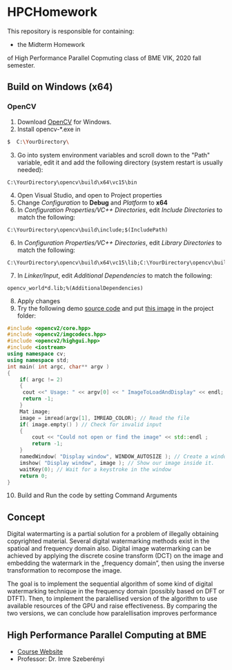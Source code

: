 # HPCHomework
This repository is responsible for containing:

* the Midterm Homework

of High Performance Parallel Copmuting class of BME VIK, 2020 fall semester.

## Build on Windows (x64)

### OpenCV
1. Download [OpenCV](https://opencv.org/releases/) for Windows.
1. Install opencv-*.exe in

```sh
$  C:\YourDirectory\
```

3. Go into system environment variables and scroll down to the "Path" variable, edit it and add the following directory (system restart is usually needed):

```
C:\YourDirectory\opencv\build\x64\vc15\bin
```

4. Open Visual Studio, and open to Project properties
4. Change *Configuration* to **Debug** and *Platform* to **x64**
4. In *Configuration Properties/VC++ Directories*, edit *Include Directories* to match the following:

```
C:\YourDirectory\opencv\build\include;$(IncludePath)
```

6. In *Configuration Properties/VC++ Directories*, edit *Library Directories* to match the following:

```
C:\YourDirectory\opencv\build\x64\vc15\lib;C:\YourDirectory\opencv\build\x64\vc15\bin;$(LibraryPath)
```

7. In *Linker/Input*, edit *Additional Dependencies* to match the following:

```
opencv_world*d.lib;%(AdditionalDependencies)
```

8. Apply changes
8. Try the following demo [source code](https://github.com/opencv/opencv/blob/master/samples/cpp/tutorial_code/introduction/windows_visual_studio_opencv/introduction_windows_vs.cpp) and put [this image](https://github.com/opencv/opencv/blob/master/samples/data/opencv-logo.png) in the project folder:

```c++
#include <opencv2/core.hpp>
#include <opencv2/imgcodecs.hpp>
#include <opencv2/highgui.hpp>
#include <iostream>
using namespace cv;
using namespace std;
int main( int argc, char** argv )
{
    if( argc != 2)
    {
     cout <<" Usage: " << argv[0] << " ImageToLoadAndDisplay" << endl;
     return -1;
    }
    Mat image;
    image = imread(argv[1], IMREAD_COLOR); // Read the file
    if( image.empty() ) // Check for invalid input
    {
        cout << "Could not open or find the image" << std::endl ;
        return -1;
    }
    namedWindow( "Display window", WINDOW_AUTOSIZE ); // Create a window for display.
    imshow( "Display window", image ); // Show our image inside it.
    waitKey(0); // Wait for a keystroke in the window
    return 0;
}
```

10. Build and Run the code by setting Command Arguments

## Concept

Digital watermarting is a partial solution for a problem of illegally obtaining copyrighted material.
Several digital watermarking methods exist in the spatioal and frequency domain also. Digital image
watermarking can be achieved by applying the discrete cosine transform (DCT) on the image and
embedding the watermark in the „frequency domain”, then using the inverse transformation to recompose the image.

The goal is to implement the sequential algorithm of some kind of digital
watermarking technique in the frequency domain (possibly based on DFT or DTFT). Then, to implement
the paralellised version of the algorithm to use available resources of the GPU and raise effectiveness.
By comparing the two versions, we can conclude how paralellisation improves performance

## High Performance Parallel Computing at BME
* [Course Website](https://www.iit.bme.hu/targyak/BMEVIIIMA06)
* Professor: Dr. Imre Szeberényi